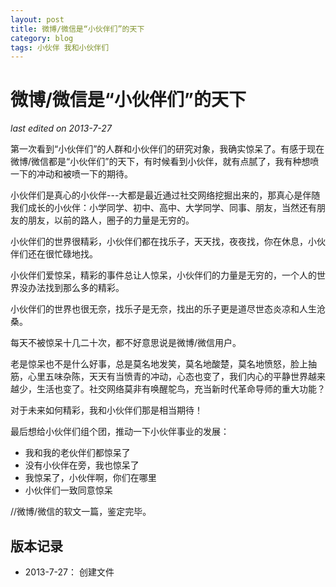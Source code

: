 ```yaml
---
layout: post
title: 微博/微信是“小伙伴们”的天下
category: blog
tags: 小伙伴 我和小伙伴们
---
```


微博/微信是“小伙伴们”的天下
===============
_last edited on 2013-7-27_

第一次看到“小伙伴们”的人群和小伙伴们的研究对象，我确实惊呆了。有感于现在微博/微信都是“小伙伴们”的天下，有时候看到小伙伴，就有点腻了，我有种想喷一下的冲动和被喷一下的期待。

小伙伴们是真心的小伙伴---大都是最近通过社交网络挖掘出来的，那真心是伴随我们成长的小伙伴：小学同学、初中、高中、大学同学、同事、朋友，当然还有朋友的朋友，以前的路人，圈子的力量是无穷的。

小伙伴们的世界很精彩，小伙伴们都在找乐子，天天找，夜夜找，你在休息，小伙伴们还在很忙碌地找。

小伙伴们爱惊呆，精彩的事件总让人惊呆，小伙伴们的力量是无穷的，一个人的世界没办法找到那么多的精彩。

小伙伴们的世界也很无奈，找乐子是无奈，找出的乐子更是道尽世态炎凉和人生沧桑。

每天不被惊呆十几二十次，都不好意思说是微博/微信用户。

老是惊呆也不是什么好事，总是莫名地发笑，莫名地酸楚，莫名地愤怒，脸上抽筋，心里五味杂陈，天天有当愤青的冲动，心态也变了，我们内心的平静世界越来越少，生活也变了。社交网络莫非有唤醒鸵鸟，充当新时代革命导师的重大功能？

对于未来如何精彩，我和小伙伴们那是相当期待！

最后想给小伙伴们组个团，推动一下小伙伴事业的发展：

- 我和我的老伙伴们都惊呆了
- 没有小伙伴在旁，我也惊呆了
- 我惊呆了，小伙伴啊，你们在哪里
- 小伙伴们一致同意惊呆

//微博/微信的软文一篇，鉴定完毕。

版本记录
---------------

- 2013-7-27： 创建文件
